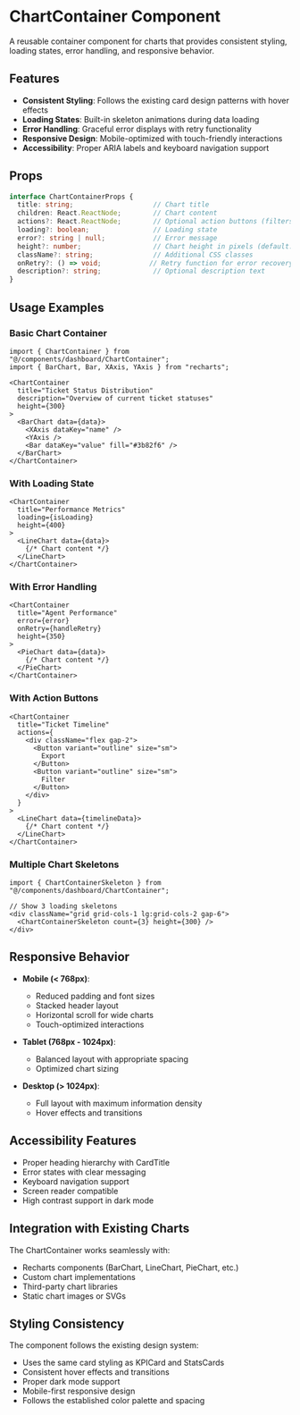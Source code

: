 # ChartContainer Component

A reusable container component for charts that provides consistent styling, loading states, error handling, and responsive behavior.

## Features

- **Consistent Styling**: Follows the existing card design patterns with hover effects
- **Loading States**: Built-in skeleton animations during data loading
- **Error Handling**: Graceful error displays with retry functionality
- **Responsive Design**: Mobile-optimized with touch-friendly interactions
- **Accessibility**: Proper ARIA labels and keyboard navigation support

## Props

```typescript
interface ChartContainerProps {
  title: string;                    // Chart title
  children: React.ReactNode;        // Chart content
  actions?: React.ReactNode;        // Optional action buttons (filters, export, etc.)
  loading?: boolean;                // Loading state
  error?: string | null;            // Error message
  height?: number;                  // Chart height in pixels (default: 320)
  className?: string;               // Additional CSS classes
  onRetry?: () => void;            // Retry function for error recovery
  description?: string;             // Optional description text
}
```

## Usage Examples

### Basic Chart Container

```tsx
import { ChartContainer } from "@/components/dashboard/ChartContainer";
import { BarChart, Bar, XAxis, YAxis } from "recharts";

<ChartContainer
  title="Ticket Status Distribution"
  description="Overview of current ticket statuses"
  height={300}
>
  <BarChart data={data}>
    <XAxis dataKey="name" />
    <YAxis />
    <Bar dataKey="value" fill="#3b82f6" />
  </BarChart>
</ChartContainer>
```

### With Loading State

```tsx
<ChartContainer
  title="Performance Metrics"
  loading={isLoading}
  height={400}
>
  <LineChart data={data}>
    {/* Chart content */}
  </LineChart>
</ChartContainer>
```

### With Error Handling

```tsx
<ChartContainer
  title="Agent Performance"
  error={error}
  onRetry={handleRetry}
  height={350}
>
  <PieChart data={data}>
    {/* Chart content */}
  </PieChart>
</ChartContainer>
```

### With Action Buttons

```tsx
<ChartContainer
  title="Ticket Timeline"
  actions={
    <div className="flex gap-2">
      <Button variant="outline" size="sm">
        Export
      </Button>
      <Button variant="outline" size="sm">
        Filter
      </Button>
    </div>
  }
>
  <LineChart data={timelineData}>
    {/* Chart content */}
  </LineChart>
</ChartContainer>
```

### Multiple Chart Skeletons

```tsx
import { ChartContainerSkeleton } from "@/components/dashboard/ChartContainer";

// Show 3 loading skeletons
<div className="grid grid-cols-1 lg:grid-cols-2 gap-6">
  <ChartContainerSkeleton count={3} height={300} />
</div>
```

## Responsive Behavior

- **Mobile (< 768px)**: 
  - Reduced padding and font sizes
  - Stacked header layout
  - Horizontal scroll for wide charts
  - Touch-optimized interactions

- **Tablet (768px - 1024px)**:
  - Balanced layout with appropriate spacing
  - Optimized chart sizing

- **Desktop (> 1024px)**:
  - Full layout with maximum information density
  - Hover effects and transitions

## Accessibility Features

- Proper heading hierarchy with CardTitle
- Error states with clear messaging
- Keyboard navigation support
- Screen reader compatible
- High contrast support in dark mode

## Integration with Existing Charts

The ChartContainer works seamlessly with:
- Recharts components (BarChart, LineChart, PieChart, etc.)
- Custom chart implementations
- Third-party chart libraries
- Static chart images or SVGs

## Styling Consistency

The component follows the existing design system:
- Uses the same card styling as KPICard and StatsCards
- Consistent hover effects and transitions
- Proper dark mode support
- Mobile-first responsive design
- Follows the established color palette and spacing